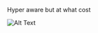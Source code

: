 Hyper aware but at what cost

![Alt Text](https://jonathantsang.me/assets/images/watchmen/c2.png)
<!---
siddharth-droid/siddharth-droid is a ✨ special ✨ repository because its `README.md` (this file) appears on your GitHub profile.
You can click the Preview link to take a look at your changes.
--->
